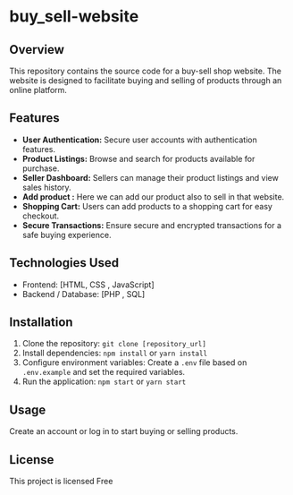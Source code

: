 # buy_sell-website

## Overview
This repository contains the source code for a buy-sell shop website. The website is designed to facilitate buying and selling of products through an online platform.

## Features
- **User Authentication:** Secure user accounts with authentication features.
- **Product Listings:** Browse and search for products available for purchase.
- **Seller Dashboard:** Sellers can manage their product listings and view sales history.
- **Add product :** Here we can add our product also to sell in that website.
- **Shopping Cart:** Users can add products to a shopping cart for easy checkout.
- **Secure Transactions:** Ensure secure and encrypted transactions for a safe buying experience.

## Technologies Used
- Frontend: [HTML, CSS , JavaScript]
- Backend / Database: [PHP , SQL]

## Installation
1. Clone the repository: `git clone [repository_url]`
2. Install dependencies: `npm install` or `yarn install`
3. Configure environment variables: Create a `.env` file based on `.env.example` and set the required variables.
4. Run the application: `npm start` or `yarn start`

## Usage
Create an account or log in to start buying or selling products.

## License
This project is licensed Free
